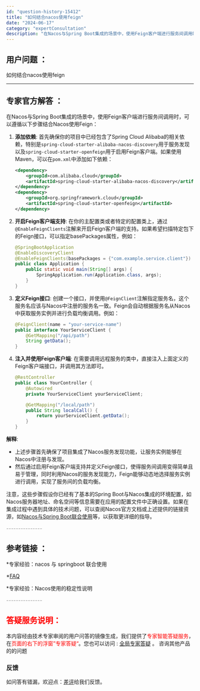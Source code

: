 ```yaml
---
id: "question-history-15412"
title: "如何结合nacos使用feign"
date: "2024-06-17"
category: "expertConsultation"
description: "在Nacos与Spring Boot集成的场景中，使用Feign客户端进行服务间调用时，可以遵循以下步骤结合Nacos使用Feign：1. **添加依赖**:   首先确保你的项目中已经包含了Spring Cloud Alibaba的相关依赖，特别是`spring-cloud-starter-ali"
---
```


## 用户问题 ： 
 如何结合nacos使用feign  

---------------
## 专家官方解答 ：

在Nacos与Spring Boot集成的场景中，使用Feign客户端进行服务间调用时，可以遵循以下步骤结合Nacos使用Feign：

1. **添加依赖**:
   首先确保你的项目中已经包含了Spring Cloud Alibaba的相关依赖，特别是`spring-cloud-starter-alibaba-nacos-discovery`用于服务发现以及`spring-cloud-starter-openfeign`用于启用Feign客户端。如果使用Maven，可以在`pom.xml`中添加如下依赖：

   ```xml
   <dependency>
       <groupId>com.alibaba.cloud</groupId>
       <artifactId>spring-cloud-starter-alibaba-nacos-discovery</artifactId>
   </dependency>
   <dependency>
       <groupId>org.springframework.cloud</groupId>
       <artifactId>spring-cloud-starter-openfeign</artifactId>
   </dependency>
   ```

2. **开启Feign客户端支持**:
   在你的主配置类或者特定的配置类上，通过`@EnableFeignClients`注解来开启Feign客户端的支持。如果希望扫描特定包下的Feign接口，可以指定basePackages属性，例如：

   ```java
   @SpringBootApplication
   @EnableDiscoveryClient
   @EnableFeignClients(basePackages = {"com.example.service.client"})
   public class Application {
       public static void main(String[] args) {
           SpringApplication.run(Application.class, args);
       }
   }
   ```

3. **定义Feign接口**:
   创建一个接口，并使用`@FeignClient`注解指定服务名，这个服务名应该与Nacos中注册的服务名一致。Feign会自动根据服务名从Nacos中获取服务实例并进行负载均衡调用。例如：

   ```java
   @FeignClient(name = "your-service-name")
   public interface YourServiceClient {
       @GetMapping("/api/path")
       String getData();
   }
   ```

4. **注入并使用Feign客户端**:
   在需要调用远程服务的类中，直接注入上面定义的Feign客户端接口，并调用其方法即可。

   ```java
   @RestController
   public class YourController {
       @Autowired
       private YourServiceClient yourServiceClient;

       @GetMapping("/local/path")
       public String localCall() {
           return yourServiceClient.getData();
       }
   }
   ```

**解释**:
- 上述步骤首先确保了项目集成了Nacos服务发现功能，让服务实例能够在Nacos中注册与发现。
- 然后通过启用Feign客户端支持并定义Feign接口，使得服务间调用变得简单且易于管理，同时利用Nacos的服务发现能力，Feign能够动态地选择服务实例进行调用，实现了服务间的负载均衡。

注意，这些步骤假设你已经有了基本的Spring Boot与Nacos集成的环境配置，如Nacos服务器地址、命名空间等信息需要在应用的配置文件中正确设置。如果在集成过程中遇到具体的技术问题，可以查阅Nacos官方文档或上述提供的链接资源，如[Nacos与Spring Boot联合使用](https://nacos.io/docs/latest/ecology/use-nacos-with-spring-boot/)等，以获取更详细的指导。


<font color="#949494">---------------</font> 


## 参考链接 ：

*专家经验：nacos 与 springboot 联合使用 
 
 *[FAQ](https://nacos.io/docs/latest/guide/user/faq)
 
 *专家经验：Nacos使用的稳定性说明 


 <font color="#949494">---------------</font> 
 


## <font color="#FF0000">答疑服务说明：</font> 

本内容经由技术专家审阅的用户问答的镜像生成，我们提供了<font color="#FF0000">专家智能答疑服务</font>，在<font color="#FF0000">页面的右下的浮窗”专家答疑“</font>。您也可以访问 : [全局专家答疑](https://answer.opensource.alibaba.com/docs/intro) 。 咨询其他产品的的问题

### 反馈
如问答有错漏，欢迎点：[差评](https://ai.nacos.io/user/feedbackByEnhancerGradePOJOID?enhancerGradePOJOId=15482)给我们反馈。
